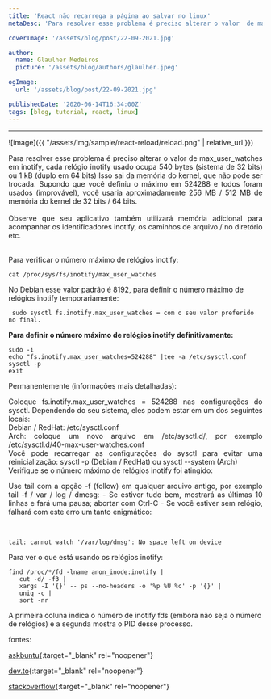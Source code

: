 ```yaml
---
title: 'React não recarrega a página ao salvar no linux'
metaDesc: 'Para resolver esse problema é preciso alterar o valor  de max_user_watches em inotify...'

coverImage: '/assets/blog/post/22-09-2021.jpg'

author:
  name: Glaulher Medeiros
  picture: '/assets/blog/authors/glaulher.jpeg'

ogImage:
  url: '/assets/blog/post/22-09-2021.jpg'

publishedDate: '2020-06-14T16:34:00Z'
tags: [blog, tutorial, react, linux]
---
```


---

![image]({{ "/assets/img/sample/react-reload/reload.png" | relative_url }})

<div style="text-align: justify">  
Para resolver esse problema é preciso alterar o valor  de max_user_watches em inotify, cada relógio inotify usado ocupa 540 bytes (sistema de 32 bits) ou 1 kB (duplo em 64 bits) Isso sai da memória do kernel, que não pode ser trocada. Supondo que você definiu o máximo em 524288 e todos foram usados (improvável), você usaria aproximadamente 256 MB / 512 MB de memória do kernel de 32 bits / 64 bits.<br />
<br />
Observe que seu aplicativo também utilizará memória adicional para acompanhar os identificadores inotify, os caminhos de arquivo / no diretório etc.<br />
<br /></div>

Para verificar o número máximo de relógios inotify:

```shell
cat /proc/sys/fs/inotify/max_user_watches
```

No Debian esse valor padrão é 8192, para definir o número máximo de relógios inotify temporariamente:

```shell
 sudo sysctl fs.inotify.max_user_watches = com o seu valor preferido no final.
```

**Para definir o número máximo de relógios inotify definitivamente:**

```shell
sudo -i
echo "fs.inotify.max_user_watches=524288" |tee -a /etc/sysctl.conf
sysctl -p
exit
```

<div style="text-align: justify"> 
Permanentemente (informações mais detalhadas):<br />

Coloque fs.inotify.max_user_watches = 524288 nas configurações do sysctl. Dependendo do seu sistema, eles podem estar em um dos seguintes locais:<br />
Debian / RedHat: /etc/sysctl.conf<br />
Arch: coloque um novo arquivo em /etc/sysctl.d/, por exemplo /etc/sysctl.d/40-max-user-watches.conf<br />
Você pode recarregar as configurações do sysctl para evitar uma reinicialização: sysctl -p (Debian / RedHat) ou sysctl --system (Arch)<br />
Verifique se o número máximo de relógios inotify foi atingido:<br />

Use tail com a opção -f (follow) em qualquer arquivo antigo, por exemplo tail -f / var / log / dmesg: - Se estiver tudo bem, mostrará as últimas 10 linhas e fará uma pausa; abortar com Ctrl-C - Se você estiver sem relógio, falhará com este erro um tanto enigmático:

</div><br />

```shell
tail: cannot watch '/var/log/dmsg': No space left on device
```

Para ver o que está usando os relógios inotify:

```shell
find /proc/*/fd -lname anon_inode:inotify |
   cut -d/ -f3 |
   xargs -I '{}' -- ps --no-headers -o '%p %U %c' -p '{}' |
   uniq -c |
   sort -nr
```

A primeira coluna indica o número de inotify fds (embora não seja o número de relógios) e a segunda mostra o PID desse processo.

fontes:

[askbuntu](https://askubuntu.com/questions/716431/inotify-max-user-watches-value-resets-on-reboot-how-to-change-it-permanently){:target="\_blank" rel="noopener"}

[dev.to](https://dev.to/rubiin/ubuntu-increase-inotify-watcher-file-watch-limit-kf4){:target="\_blank" rel="noopener"}

[stackoverflow](https://stackoverflow.com/questions/42189575/create-react-app-reload-not-working){:target="\_blank" rel="noopener"}
